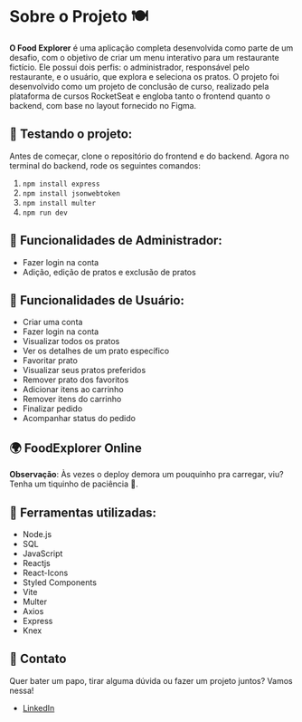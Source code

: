 
# Sobre o Projeto 🍽️

**O Food Explorer** é uma aplicação completa desenvolvida como parte de um desafio, com o objetivo de criar um menu interativo para um restaurante fictício. Ele possui dois perfis: o administrador, responsável pelo restaurante, e o usuário, que explora e seleciona os pratos. O projeto foi desenvolvido como um projeto de conclusão de curso, realizado pela plataforma de cursos RocketSeat e engloba tanto o frontend quanto o backend, com base no layout fornecido no Figma.

## 🧭 Testando o projeto:

Antes de começar, clone o repositório do frontend e do backend. Agora no terminal do backend, rode os seguintes comandos:

1. `npm install express`
2. `npm install jsonwebtoken`
3. `npm install multer`
4. `npm run dev`

## 🔨 Funcionalidades de Administrador:

- Fazer login na conta
- Adição, edição de pratos e exclusão de pratos

## 🔨 Funcionalidades de Usuário:

- Criar uma conta
- Fazer login na conta
- Visualizar todos os pratos
- Ver os detalhes de um prato específico
- Favoritar prato
- Visualizar seus pratos preferidos
- Remover prato dos favoritos
- Adicionar itens ao carrinho
- Remover itens do carrinho
- Finalizar pedido
- Acompanhar status do pedido

## 🌍 FoodExplorer Online 

**Observação**: Às vezes o deploy demora um pouquinho pra carregar, viu? Tenha um tiquinho de paciência 🙈.

## 🧪 Ferramentas utilizadas:

- Node.js
- SQL
- JavaScript
- Reactjs
- React-Icons
- Styled Components
- Vite
- Multer
- Axios
- Express
- Knex

## 💌 Contato 

Quer bater um papo, tirar alguma dúvida ou fazer um projeto juntos? Vamos nessa!
- [LinkedIn](https://www.linkedin.com/in/julianamarroncelli/)
